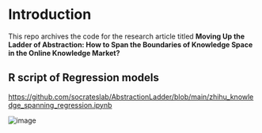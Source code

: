 # Introduction

This repo archives the code for the research article titled **Moving Up the Ladder of Abstraction: How to Span the Boundaries of Knowledge Space in the Online Knowledge Market?**

## R script of Regression models
https://github.com/socrateslab/AbstractionLadder/blob/main/zhihu_knowledge_spanning_regression.ipynb

![image](https://user-images.githubusercontent.com/543384/229044890-9fcb46be-7da5-4614-afd7-091e2f73bf99.png)


